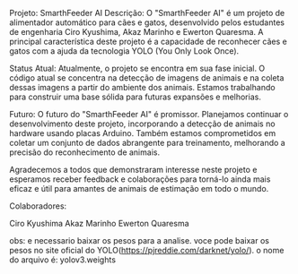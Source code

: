 Projeto: SmarthFeeder AI
Descrição:
O "SmarthFeeder AI" é um projeto de alimentador automático para cães e gatos, desenvolvido pelos estudantes de engenharia Ciro Kyushima, Akaz Marinho e Ewerton Quaresma. A principal característica deste projeto é a capacidade de reconhecer cães e gatos com a ajuda da tecnologia YOLO (You Only Look Once).

Status Atual:
Atualmente, o projeto se encontra em sua fase inicial. O código atual se concentra na detecção de imagens de animais e na coleta dessas imagens a partir do ambiente dos animais. Estamos trabalhando para construir uma base sólida para futuras expansões e melhorias.

Futuro:
O futuro do "SmarthFeeder AI" é promissor. Planejamos continuar o desenvolvimento deste projeto, incorporando a detecção de animais no hardware usando placas Arduino. Também estamos comprometidos em coletar um conjunto de dados abrangente para treinamento, melhorando a precisão do reconhecimento de animais.

Agradecemos a todos que demonstraram interesse neste projeto e esperamos receber feedback e colaborações para torná-lo ainda mais eficaz e útil para amantes de animais de estimação em todo o mundo.

Colaboradores:

Ciro Kyushima
Akaz Marinho
Ewerton Quaresma

obs: e necessario baixar os pesos para a analise. voce pode baixar os pesos no site oficial do YOLO(https://pjreddie.com/darknet/yolo/). o nome do arquivo é: yolov3.weights
